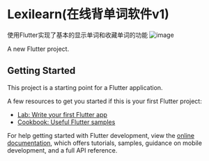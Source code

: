 # Lexilearn(在线背单词软件v1)
使用Flutter实现了基本的显示单词和收藏单词的功能
![image](https://github.com/user-attachments/assets/f9006276-8c39-4cba-a43d-5941831115a8)


A new Flutter project.

## Getting Started

This project is a starting point for a Flutter application.

A few resources to get you started if this is your first Flutter project:

- [Lab: Write your first Flutter app](https://docs.flutter.dev/get-started/codelab)
- [Cookbook: Useful Flutter samples](https://docs.flutter.dev/cookbook)

For help getting started with Flutter development, view the
[online documentation](https://docs.flutter.dev/), which offers tutorials,
samples, guidance on mobile development, and a full API reference.
